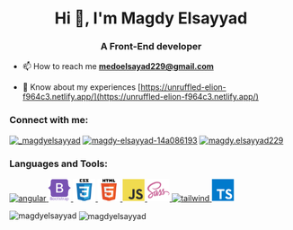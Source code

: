 <h1 align="center">Hi 👋, I'm Magdy Elsayyad</h1>
<h3 align="center">A Front-End developer</h3>

- 📫 How to reach me **medoelsayad229@gmail.com**

- 📄 Know about my experiences [https://unruffled-elion-f964c3.netlify.app/](https://unruffled-elion-f964c3.netlify.app/)

<h3 align="left">Connect with me:</h3>
<p align="left">
<a href="https://twitter.com/_magdyelsayyad" target="blank"><img align="center" src="https://raw.githubusercontent.com/rahuldkjain/github-profile-readme-generator/master/src/images/icons/Social/twitter.svg" alt="_magdyelsayyad" height="30" width="40" /></a>
<a href="https://linkedin.com/in/magdy-elsayyad-14a086193" target="blank"><img align="center" src="https://raw.githubusercontent.com/rahuldkjain/github-profile-readme-generator/master/src/images/icons/Social/linked-in-alt.svg" alt="magdy-elsayyad-14a086193" height="30" width="40" /></a>
<a href="https://fb.com/magdy.elsayyad229" target="blank"><img align="center" src="https://raw.githubusercontent.com/rahuldkjain/github-profile-readme-generator/master/src/images/icons/Social/facebook.svg" alt="magdy.elsayyad229" height="30" width="40" /></a>
</p>

<h3 align="left">Languages and Tools:</h3>
<p align="left"> <a href="https://angular.io" target="_blank" rel="noreferrer"> <img src="https://angular.io/assets/images/logos/angular/angular.svg" alt="angular" width="40" height="40"/> </a> <a href="https://getbootstrap.com" target="_blank" rel="noreferrer"> <img src="https://raw.githubusercontent.com/devicons/devicon/master/icons/bootstrap/bootstrap-plain-wordmark.svg" alt="bootstrap" width="40" height="40"/> </a> <a href="https://www.w3schools.com/css/" target="_blank" rel="noreferrer"> <img src="https://raw.githubusercontent.com/devicons/devicon/master/icons/css3/css3-original-wordmark.svg" alt="css3" width="40" height="40"/> </a> <a href="https://www.w3.org/html/" target="_blank" rel="noreferrer"> <img src="https://raw.githubusercontent.com/devicons/devicon/master/icons/html5/html5-original-wordmark.svg" alt="html5" width="40" height="40"/> </a> <a href="https://developer.mozilla.org/en-US/docs/Web/JavaScript" target="_blank" rel="noreferrer"> <img src="https://raw.githubusercontent.com/devicons/devicon/master/icons/javascript/javascript-original.svg" alt="javascript" width="40" height="40"/> </a> <a href="https://sass-lang.com" target="_blank" rel="noreferrer"> <img src="https://raw.githubusercontent.com/devicons/devicon/master/icons/sass/sass-original.svg" alt="sass" width="40" height="40"/> </a> <a href="https://tailwindcss.com/" target="_blank" rel="noreferrer"> <img src="https://www.vectorlogo.zone/logos/tailwindcss/tailwindcss-icon.svg" alt="tailwind" width="40" height="40"/> </a> <a href="https://www.typescriptlang.org/" target="_blank" rel="noreferrer"> <img src="https://raw.githubusercontent.com/devicons/devicon/master/icons/typescript/typescript-original.svg" alt="typescript" width="40" height="40"/> </a> </p>

<p><img align="left" src="https://github-readme-stats.vercel.app/api/top-langs?username=magdyelsayyad&show_icons=true&locale=en&layout=compact" alt="magdyelsayyad" /></p>

<p>&nbsp;<img align="center" src="https://github-readme-stats.vercel.app/api?username=magdyelsayyad&show_icons=true&locale=en" alt="magdyelsayyad" /></p>

